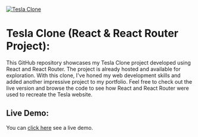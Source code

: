 [![Tesla Clone](https://cdn.discordapp.com/attachments/1107675935882358875/1160600233940627476/tesla_1.png?ex=65354032&is=6522cb32&hm=a83925d61d2dada60744179a33ebae9bf065135983445c8c8b0043c961a76dbc&)](https://tesla-landing-page.williamferns.com)


# Tesla Clone (React & React Router Project):

This GitHub repository showcases my Tesla Clone project developed using React and React Router. The project is already hosted and available for exploration. With this clone, I've honed my web development skills and added another impressive project to my portfolio. Feel free to check out the live version and browse the code to see how React and React Router were used to recreate the Tesla website.

## Live Demo:

You can [click here](https://tesla-landing-page.williamferns.com) see a live demo.

